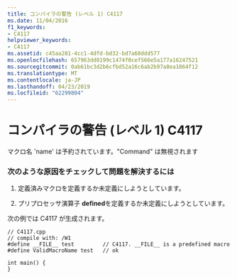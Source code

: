 ```yaml
---
title: コンパイラの警告 (レベル 1) C4117
ms.date: 11/04/2016
f1_keywords:
- C4117
helpviewer_keywords:
- C4117
ms.assetid: c45aa281-4cc1-4dfd-bd32-bd7a60ddd577
ms.openlocfilehash: 657963dd0199c1474f0cef566e5a177a16247521
ms.sourcegitcommit: 0ab61bc3d2b6cfbd52a16c6ab2b97a8ea1864f12
ms.translationtype: MT
ms.contentlocale: ja-JP
ms.lasthandoff: 04/23/2019
ms.locfileid: "62299804"
---
```

# <a name="compiler-warning-level-1-c4117"></a>コンパイラの警告 (レベル 1) C4117

マクロ名 'name' は予約されています。"Command" は無視されます

### <a name="to-fix-by-checking-the-following-possible-causes"></a>次のような原因をチェックして問題を解決するには

1. 定義済みマクロを定義するか未定義にしようとしています。

1. プリプロセッサ演算子 **defined**を定義するか未定義にしようとしています。

次の例では C4117 が生成されます。

```
// C4117.cpp
// compile with: /W1
#define __FILE__ test         // C4117. __FILE__ is a predefined macro
#define ValidMacroName test   // ok

int main() {
}
```